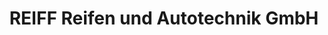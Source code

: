 ---
title: "REIFF Reifen und Autotechnik GmbH"
url: /moessingen/reiff-reifen-und-autotechnik-gmbh/
shop: Reifen
---